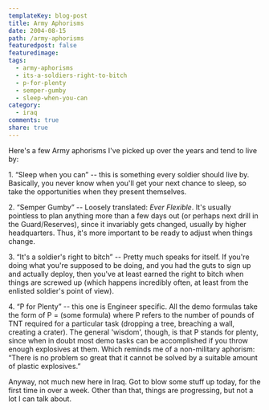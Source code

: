 ```yaml
---
templateKey: blog-post
title: Army Aphorisms
date: 2004-08-15
path: /army-aphorisms
featuredpost: false
featuredimage:
tags:
  - army-aphorisms
  - its-a-soldiers-right-to-bitch
  - p-for-plenty
  - semper-gumby
  - sleep-when-you-can
category:
  - iraq
comments: true
share: true
---
```


Here's a few Army aphorisms I've picked up over the years and tend to live by:

1\. “Sleep when you can” -- this is something every soldier should live by. Basically, you never know when you'll get your next chance to sleep, so take the opportunities when they present themselves.

2\. “Semper Gumby” -- Loosely translated: _Ever Flexible_. It's usually pointless to plan anything more than a few days out (or perhaps next drill in the Guard/Reserves), since it invariably gets changed, usually by higher headquarters. Thus, it's more important to be ready to adjust when things change.

3\. “It's a soldier's right to bitch” -- Pretty much speaks for itself. If you're doing what you're supposed to be doing, and you had the guts to sign up and actually deploy, then you've at least earned the right to bitch when things are screwed up (which happens incredibly often, at least from the enlisted soldier's point of view).

4\. “P for Plenty” -- this one is Engineer specific. All the demo formulas take the form of P = (some formula) where P refers to the number of pounds of TNT required for a particular task (dropping a tree, breaching a wall, creating a crater). The general 'wisdom', though, is that P stands for plenty, since when in doubt most demo tasks can be accomplished if you throw enough explosives at them. Which reminds me of a non-military aphorism: “There is no problem so great that it cannot be solved by a suitable amount of plastic explosives.”

Anyway, not much new here in Iraq. Got to blow some stuff up today, for the first time in over a week. Other than that, things are progressing, but not a lot I can talk about.
